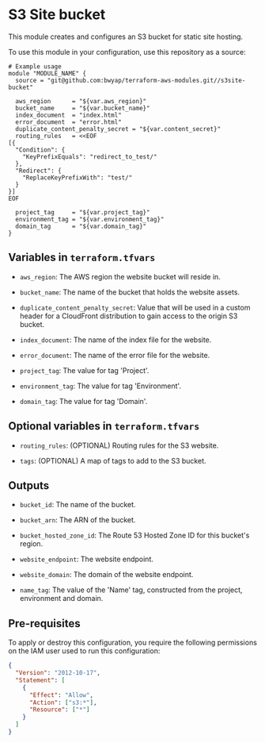 # S3 Site bucket

This module creates and configures an S3 bucket for static site hosting.

To use this module in your configuration, use this repository as a source:

```hcl
# Example usage
module "MODULE_NAME" {
  source = "git@github.com:bwyap/terraform-aws-modules.git//s3site-bucket"

  aws_region      = "${var.aws_region}"
  bucket_name     = "${var.bucket_name}"
  index_document  = "index.html"
  error_document  = "error.html"
  duplicate_content_penalty_secret = "${var.content_secret}"
  routing_rules   = <<EOF
[{
  "Condition": {
    "KeyPrefixEquals": "redirect_to_test/"
  },
  "Redirect": {
    "ReplaceKeyPrefixWith": "test/"
  }
}]
EOF

  project_tag     = "${var.project_tag}"
  environment_tag = "${var.environment_tag}"
  domain_tag      = "${var.domain_tag}"
}
```

## Variables in `terraform.tfvars`

- `aws_region`: The AWS region the website bucket will reside in.

- `bucket_name`: The name of the bucket that holds the website assets.

- `duplicate_content_penalty_secret`: Value that will be used in a custom header for a CloudFront distribution to gain access to the origin S3 bucket.

- `index_document`: The name of the index file for the website.

- `error_document`: The name of the error file for the website.

- `project_tag`: The value for tag 'Project'.

- `environment_tag`: The value for tag 'Environment'.

- `domain_tag`: The value for tag 'Domain'.


## Optional variables in `terraform.tfvars`

- `routing_rules`: (OPTIONAL) Routing rules for the S3 website.

- `tags`: (OPTIONAL) A map of tags to add to the S3 bucket.


## Outputs

- `bucket_id`: The name of the bucket.

- `bucket_arn`: The ARN of the bucket.

- `bucket_hosted_zone_id`: The Route 53 Hosted Zone ID for this bucket's region.

- `website_endpoint`: The website endpoint.

- `website_domain`: The domain of the website endpoint.

- `name_tag`: The value of the 'Name' tag, constructed from the project, environment and domain.


## Pre-requisites

To apply or destroy this configuration, you require the following permissions on the IAM user used to run this configuration:

```json
{
  "Version": "2012-10-17",
  "Statement": [
    {
      "Effect": "Allow",
      "Action": ["s3:*"],
      "Resource": ["*"]
    }
  ]
}
```
